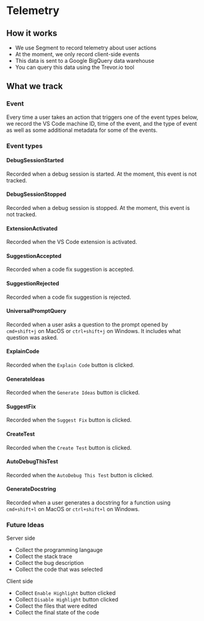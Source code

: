 # Telemetry

## How it works

- We use Segment to record telemetry about user actions
- At the moment, we only record client-side events
- This data is sent to a Google BigQuery data warehouse
- You can query this data using the Trevor.io tool

## What we track

### Event

Every time a user takes an action that triggers one of the event types below,
we record the VS Code machine ID, time of the event, and the type of event as
well as some additional metadata for some of the events.

### Event types

#### DebugSessionStarted

Recorded when a debug session is started. At the moment,
this event is not tracked.

#### DebugSessionStopped

Recorded when a debug session is stopped. At the moment,
this event is not tracked.

#### ExtensionActivated

Recorded when the VS Code extension is activated.

#### SuggestionAccepted

Recorded when a code fix suggestion is accepted.

#### SuggestionRejected

Recorded when a code fix suggestion is rejected.

#### UniversalPromptQuery

Recorded when a user asks a question to the prompt opened by `cmd+shift+j` 
on MacOS or `ctrl+shift+j` on Windows. It includes what question was asked.

#### ExplainCode

Recorded when the `Explain Code` button is clicked.

#### GenerateIdeas

Recorded when the `Generate Ideas` button is clicked.

#### SuggestFix

Recorded when the `Suggest Fix` button is clicked.

#### CreateTest

Recorded when the `Create Test` button is clicked.

#### AutoDebugThisTest

Recorded when the `AutoDebug This Test` button is clicked.

#### GenerateDocstring

Recorded when a user generates a docstring for a function
using `cmd+shift+l` on MacOS or `ctrl+shift+l` on Windows.

### Future Ideas

Server side
- Collect the programming langauge
- Collect the stack trace
- Collect the bug description
- Collect the code that was selected

Client side
- Collect `Enable Highlight` button clicked
- Collect `Disable Highlight` button clicked
- Collect the files that were edited
- Collect the final state of the code